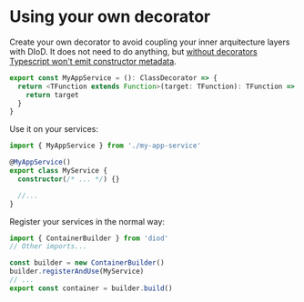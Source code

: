 # Using your own decorator

Create your own decorator to avoid coupling your inner arquitecture layers with DIoD. It does not need to do anything, but [without decorators Typescript won't emit constructor metadata](https://www.typescriptlang.org/tsconfig#emitDecoratorMetadata).

```ts
export const MyAppService = (): ClassDecorator => {
  return <TFunction extends Function>(target: TFunction): TFunction => {
    return target
  }
}
```

Use it on your services:

```ts
import { MyAppService } from './my-app-service'

@MyAppService()
export class MyService {
  constructor(/* ... */) {}

  //...
}
```

Register your services in the normal way:

```ts
import { ContainerBuilder } from 'diod'
// Other imports...

const builder = new ContainerBuilder()
builder.registerAndUse(MyService)
// ...
export const container = builder.build()
```
